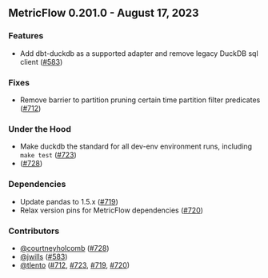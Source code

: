 ## MetricFlow 0.201.0 - August 17, 2023

### Features

- Add dbt-duckdb as a supported adapter and remove legacy DuckDB sql client ([#583](https://github.com/dbt-labs/metricflow/issues/583))

### Fixes

- Remove barrier to partition pruning certain time partition filter predicates ([#712](https://github.com/dbt-labs/metricflow/issues/712))

### Under the Hood

- Make duckdb the standard for all dev-env environment runs, including `make test` ([#723](https://github.com/dbt-labs/metricflow/issues/723))
-  ([#728](https://github.com/dbt-labs/metricflow/issues/728))

### Dependencies

- Update pandas to 1.5.x ([#719](https://github.com/dbt-labs/metricflow/pull/719))
- Relax version pins for MetricFlow dependencies ([#720](https://github.com/dbt-labs/metricflow/pull/720))

### Contributors
- [@courtneyholcomb](https://github.com/courtneyholcomb) ([#728](https://github.com/dbt-labs/metricflow/issues/728))
- [@jwills](https://github.com/jwills) ([#583](https://github.com/dbt-labs/metricflow/issues/583))
- [@tlento](https://github.com/tlento) ([#712](https://github.com/dbt-labs/metricflow/issues/712), [#723](https://github.com/dbt-labs/metricflow/issues/723), [#719](https://github.com/dbt-labs/metricflow/pull/719), [#720](https://github.com/dbt-labs/metricflow/pull/720))
